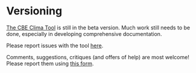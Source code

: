# Versioning

[The CBE Clima Tool](https://clima.cbe.berkeley.edu/) is still in the beta version. Much work still needs to be done, especially in developing comprehensive documentation. 

Please report issues with the tool [here](https://github.com/CenterForTheBuiltEnvironment/clima/issues).

Comments, suggestions, critiques \(and offers of help\) are most welcome! Please report them using [this form](https://forms.gle/LRUq3vsFnE1QCLiA6).


